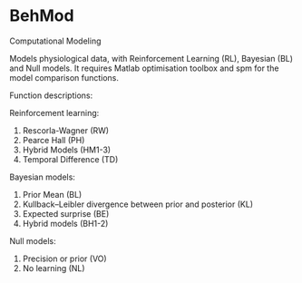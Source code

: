 # BehMod
Computational Modeling 

Models physiological data, with Reinforcement Learning (RL), Bayesian (BL)
and Null models.
It requires Matlab optimisation toolbox and spm for the model comparison
functions.

Function descriptions:

Reinforcement learning: 

1. Rescorla-Wagner (RW)
2. Pearce Hall (PH)
3. Hybrid Models (HM1-3)
4. Temporal Difference (TD)

Bayesian models:

1. Prior Mean (BL)
2. Kullback–Leibler divergence between prior and posterior (KL)
3. Expected surprise (BE)
4. Hybrid models (BH1-2)

Null models:

1. Precision or prior (VO)
2. No learning (NL)
